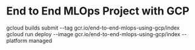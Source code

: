 # End to End MLOps Project with GCP
gcloud builds submit --tag gcr.io/end-to-end-mlops-using-gcp/index
gcloud run deploy --image gcr.io/end-to-end-mlops-using-gcp/index --platform managed

